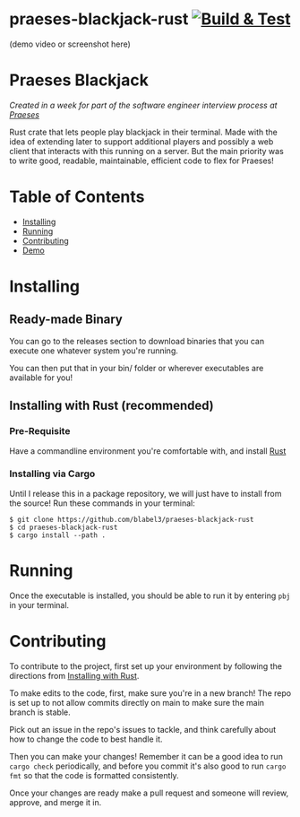 # praeses-blackjack-rust [![Build & Test](https://github.com/blabel3/praeses-blackjack-rust/actions/workflows/rust-build-test.yml/badge.svg)](https://github.com/blabel3/praeses-blackjack-rust/actions/workflows/rust-build-test.yml)

(demo video or screenshot here)

# Praeses Blackjack

*Created in a week for part of the software engineer interview process at [Praeses](https://praeses.com/)* 

Rust crate that lets people play blackjack in their terminal. Made with the idea of extending later to support additional players and possibly a web client that interacts with this running on a server. But the main priority was to write good, readable, maintainable, efficient code to flex for Praeses!

# Table of Contents

- [Installing](#Installing)
- [Running](#Running)
- [Contributing](#Contributing)
- [Demo](#Demo)

# Installing

## Ready-made Binary

You can go to the releases section to download binaries that you can execute one whatever system you're running. 

You can then put that in your bin/ folder or wherever executables are available for you!

## Installing with Rust (recommended)

### Pre-Requisite

Have a commandline environment you're comfortable with, and install [Rust](https://www.rust-lang.org/tools/install)

### Installing via Cargo

Until I release this in a package repository, we will just have to install from the source! Run these commands in your terminal:

```
$ git clone https://github.com/blabel3/praeses-blackjack-rust
$ cd praeses-blackjack-rust
$ cargo install --path . 
``` 

# Running

Once the executable is installed, you should be able to run it by entering `pbj` in your terminal.

# Contributing

To contribute to the project, first set up your environment by following the directions from [Installing with Rust](#Installing-with-Rust-(recommended)).

To make edits to the code, first, make sure you're in a new branch! The repo is set up to not allow commits directly on main to make sure the main branch is stable.

Pick out an issue in the repo's issues to tackle, and think carefully about how to change the code to best handle it. 

Then you can make your changes! Remember it can be a good idea to run `cargo check` periodically, and before you commit it's also good to run `cargo fmt` so that the code is formatted consistently. 

Once your changes are ready make a pull request and someone will review, approve, and merge it in.

